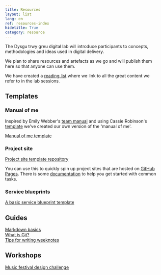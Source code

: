 ```yaml
---
title: Resources
layout: list
lang: en
ref: resources-index
hidetitle: True
category: resource
---
```


The Dysgu trwy greu digital lab will introduce participants to concepts, methodologies and ideas used in digital delivery.

We plan to share resources and artefacts as we go and will publish them here so that anyone can use them.

We have created a [reading list](/en/reading-list) where we link to all the great content we refer to in the lab sessions. 

## Templates

### Manual of me

Inspired by Emily Webber's [team manual](https://emilywebber.co.uk/the-team-manual-a-exercise-to-help-build-empathy-in-teams/) and using Cassie Robinson's [template](https://cassierobinson.medium.com/a-user-manual-for-me-d3a851fbc694) we've created our own version of the 'manual of me'.

[Manual of me template](/en/resource/learn-by-making-manual-of-me.png)

### Project site

[Project site template repository](https://github.com/learnbymakingwales/project-site-template)

You can use this to quickly spin up project sites that are hosted on [GitHub Pages](https://pages.github.com/).
There is some [documentation](https://github.com/learnbymakingwales/project-site-template/tree/main/_docs) to help you get started with common tasks.

### Service blueprints

[A basic service blueprint template](/en/resource/a-basic-service-blueprint-template.png)

## Guides

[Markdown basics](/en/resource/markdown-basics.html) \
[What is Git?](/en/resource/what-is-git.html) \
[Tips for writing weeknotes](/en/resource/tips-for-writing-weeknotes.html)

## Workshops

[Music festival design challenge](/en/resource/design-challenge.html)
